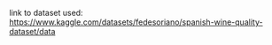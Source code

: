 link to dataset used: https://www.kaggle.com/datasets/fedesoriano/spanish-wine-quality-dataset/data
